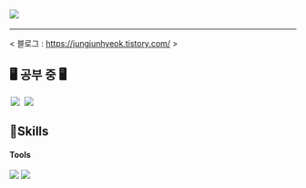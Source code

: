 ## <img src="https://img.shields.io/badge/ted05050505@gmail.com-EA4335?style=flat-square&logo=Gmail&logoColor=white"/>
---

< 블로그 : https://jungjunhyeok.tistory.com/ >

## 🖥️ 공부 중 🖥️
<img src = "https://img.shields.io/badge/-C++-black?style=flat&logo=c%2B%2B" style="height : auto; margin-left : 2px; margin-right : 2px;"/> <img src="https://img.shields.io/badge/unreal%20engine%20-%23313131.svg?&style=flat&logo=unreal%20engine&logoColor=white" style="height : auto; margin-left : 2px; margin-right : 2px;"/>


## 💪Skills
#### Tools

<img src="https://img.shields.io/badge/Ableton Live-000000?style=flat-square&logo=AbletonLive&logoColor=white"/>
<img src="https://img.shields.io/badge/Adobe After Effects-9999FF?style=flat-square&logo=Adobe After Effects&logoColor=white"/>
